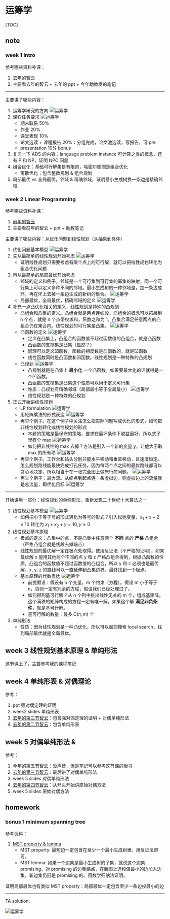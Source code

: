 # 运筹学

[TOC]

## note

### week 1 Intro

参考哪些资料补课：

1. [去年的智云](https://classroom.zju.edu.cn/coursedetail?course_id=46028&tenant_code=112)
1. 主要看去年的智云 + 去年的 ppt + 今年助教发的笔记

---

主要讲了哪些内容：

1. 运筹学研究的方向 ![运筹学](./imgs/2023-10-08-12-00-02.png)
1. 课程任务要求 ![运筹学](./imgs/2023-10-08-12-01-26.png)
    - 期末联系 50%
    - 作业 20%
    - 课堂表现 10%
    - 论文选读 + 课程报告 20%：分组完成，论文池选读，写报告，可 pre
    - presentation 10% bonus
1. 复习一下 ADS 的内容：language problem instance 可计算之类的概念，还有 P 和 NP，证明 NPC 问题
1. 组合优化：基础可行解集是有限的，哈密尔顿圈是组合优化
    - 离散优化：包含整数规划 & 组合规划
1. 局部最优 vs 全局最优，邻域 & 精确邻域，证明最小生成树换一条边是精确邻域

### week 2 Linear Programming

参考哪些资料补课：

1. [前年的智云](https://classroom.zju.edu.cn/livingroom?course_id=30673&sub_id=449256&tenant_code=112)
1. 主要看前年的智云 + ppt + 助教笔记

主要讲了哪些内容：从优化问题到线性规划（从抽象到具体）

1. 优化问题基本模型 ![运筹学](./imgs/2023-10-11-15-03-42.png)
1. 先从最简单的线性规划开始考虑 ![运筹学](./imgs/2023-10-11-15-05-20.png)
    - 证明线性规划只需要考虑有限个点上的可行解，就可以把线性规划转化为组合优化问题
1. 再从最简单的局部最优开始考虑
    - 邻域的定义和例子。邻域是一个可行集到可行集的幂集的映射，同一个可行集上可以定义多种不同的邻域。最小生成树的一种邻域是，加一条边成环，再在环上去掉一条边生成的新树的集合。 ![运筹学](./imgs/2023-10-11-15-07-57.png)
    - 局部最优，全局最优，精确邻域的定义 ![运筹学](./imgs/2023-10-11-15-09-44.png)
1. 补充一点凸优化相关的定义，线性规划是特殊的凸规划
    - 凸组合和凸集的定义。凸组合就是两点连线段。凸组合的概念可以拓展到 n 个点，就是 n 个点带权求和，系数之和为 1。凸集合满足任意两点的凸组合仍在集合内。线性规划的可行集是凸集。 ![运筹学](./imgs/2023-10-11-15-16-31.png)
    - 凸函数的定义 ![运筹学](./imgs/2023-10-11-15-28-13.png)
        - 定义在凸集上，凸组合的函数值不超过函数值的凸组合，就是凸函数
        - 凸函数的支撑集是凸集（显然？）
        - 同理可以定义凹函数，函数的相反数是凸函数的，就是凹函数
        - 线性函数同时是凸函数和凹函数。线性规划是一种特殊的凸规划
    - 凸规划 ![运筹学](./imgs/2023-10-11-15-39-15.png)
        - 凸规划就是在凸集上 **最小化** 一个凸函数。如果要最大化的话就得是一个凹函数。
        - 凸函数的支撑集是凸集这个性质可以用于定义可行集
        - 性质：凸规划有精确邻域（局部最小等于全局最小） ![运筹学](./imgs/2023-10-14-22-10-00.png)
        - 线性规划是一种特殊的凸规划
1. 正式开始讲线性规划
    - LP formulation ![运筹学](./imgs/2023-10-12-13-28-21.png)
    - 用矩阵乘法的形式表达 ![运筹学](./imgs/2023-10-12-13-29-13.png)
    - 再举个例子。在这个例子中关注怎么把实际问题写成优化的形式，如何把非线性规划转化成线性规划的形式
        - 本题的策略是最保守的策略，要求在最坏条件下收益最好，所以式子里有个 max ![运筹学](./imgs/2023-10-12-16-41-15.png)
        - 如何把非线性的 max 去掉？方法是引入一个新的变量 y，让他大于取 max 的所有项 ![运筹学](./imgs/2023-10-12-16-41-33.png)
    - 再举个例子。工作台和钻头分别只能水平移动和垂直移动，且速度恒定。怎么规划路线能最快完成打孔任务。因为每两个点之间的最优路线都可以贪心地决定，所以相当于在一张完全图上做旅行商问题。 ![运筹学](./imgs/2023-10-12-16-44-02.png)
    - 再举个例子：最大流。从终点到起点连一条虚拟边，则虚拟边上的流量就是总流量，即优化目标 ![运筹学](./imgs/2023-10-14-22-22-06.png)

---

开始讲另一部分：线性规划的单纯形法，重新发现二十世纪十大算法之一

1. 线性规划基本模型 ![运筹学](./imgs/2023-10-12-18-50-11.png)
    - 如何把小于等于号的形式转化为等号的形式？引入松弛变量，$x_1+x+2\leq 10$ 转化为 $x_1+x_2+y=10, y\geq 0$
1. 线性规划基本原理
    - 极点的定义：凸集中的点，不是凸集中任意两个 **不同** 点的 **严格** 凸组合（严格凸组合就是线段去掉端点）
    - 线性规划的最优解一定在极点处取得。使用反证法（不严格的证明），如果最优解 x 能用其他两个不同的点 y 和 z 严格凸组合得到，根据凸函数的性质，凸组合的函数值不超过函数值的凸组合，所以 y 和 z 必须也是最优解。x, y, z 的直线可以一直延伸到凸集边界，最终找到一个极点。
    - 基本原理的代数表达 ![运筹学](./imgs/2023-10-14-21-51-36.png)
        - 前提假设：假设有 n 个变量，m 个约束（方程）。假设 m 小于等于 n，否则一定有冗余的方程，假设我们已经处理过了。
        - 如何得到基可行解？从 n 个列中挑出线性无关的 m 个，组成基矩阵。这个满秩的矩阵构成的方程一定有唯一解，如果这个解 **满足非负条件**，就是基可行解。
        - 基可行解的数量：最多 $C(n, m)$ 个
1. 单纯形法
    - 性质：因为线性规划是一种凸优化，所以可以局部搜索 local search，找到局部最优就是全局最优。

## week 3 线性规划基本原理 & 单纯形法

这节课上了，主要参考我的课程笔记

## week 4 单纯形表 & 对偶理论

参考：

1. ppt 强对偶定理的证明
1. week2 slides 单纯形表
1. [去年的第三节智云](https://classroom.zju.edu.cn/livingroom?course_id=30673&sub_id=449260&tenant_code=112)：包含强对偶定理的证明 + 对偶单纯形法
1. [去年的第二节智云](https://classroom.zju.edu.cn/livingroom?course_id=30673&sub_id=449256&tenant_code=112)：包含单纯形表

## week 5 对偶单纯形法 & 

参考：

1. [今年的第五节智云](https://classroom.zju.edu.cn/livingroom?course_id=53067&sub_id=909290&tenant_code=112)：没声音，但是笔记可以参考这节课的板书
1. [去年的第三节智云](https://classroom.zju.edu.cn/livingroom?course_id=30673&sub_id=449260&tenant_code=112)：最后讲了对偶单纯形法
1. week 5 slides 对偶单纯形法
1. [去年的第四节智云](https://classroom.zju.edu.cn/livingroom?course_id=30673&sub_id=449274&tenant_code=112)：从开头开始讲原始对偶方法
1. week 5 slides 原始对偶方法

## homework

### bonus 1 minimum spanning tree

参考资料：

1. [MST property & lemma](https://gtl.csa.iisc.ac.in/dsa/node182.html)
    - MST property: 最短边一定包含在至少一个最小生成树里。用反证法即可。
    - MST lemma: 如果一个边集是最小生成树的子集，就说这个边集 promising。对 promising 的边集缩点，在新图上选权值最小的边加入边集，新边集仍旧是 promising 的。用数学归纳法证明。

证明局部最优也有类似 MST property：局部最优一定包含至少一条边权最小的边

---

TA solution: 

![运筹学](./imgs/2023-10-14-22-18-12.png)